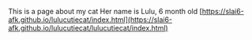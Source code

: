 This is a page about my cat
Her name is Lulu, 6 month old
[https://slai6-afk.github.io/lulucutiecat/index.html](https://slai6-afk.github.io/lulucutiecat/lulucutiecat/index.html)
